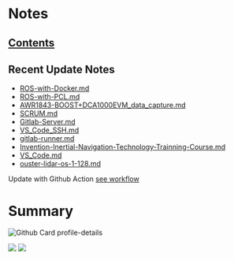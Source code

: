 <!--
**dino920135/dino920135** is a ✨ _special_ ✨ repository because its `README.md` (this file) appears on your GitHub profile.
-->
<!-- # About me -->
# Notes
## [Contents](https://github.com/dino920135/Notes/blob/main/pages/Contents.md)
## Recent Update Notes
<!-- BLOG-POST-LIST:START -->
- [ROS-with-Docker.md](https://github.com/dino920135/Notes/blob/main/pages/ROS-with-Docker.md)
- [ROS-with-PCL.md](https://github.com/dino920135/Notes/blob/main/pages/ROS-with-PCL.md)
- [AWR1843-BOOST+DCA1000EVM_data_capture.md](https://github.com/dino920135/Notes/blob/main/pages/AWR1843-BOOST+DCA1000EVM_data_capture.md)
- [SCRUM.md](https://github.com/dino920135/Notes/blob/main/pages/SCRUM.md)
- [Gitlab-Server.md](https://github.com/dino920135/Notes/blob/main/pages/Gitlab-Server.md)
- [VS_Code_SSH.md](https://github.com/dino920135/Notes/blob/main/pages/VS_Code_SSH.md)
- [gitlab-runner.md](https://github.com/dino920135/Notes/blob/main/pages/gitlab-runner.md)
- [Invention-Inertial-Navigation-Technology-Trainning-Course.md](https://github.com/dino920135/Notes/blob/main/pages/Invention-Inertial-Navigation-Technology-Trainning-Course.md)
- [VS_Code.md](https://github.com/dino920135/Notes/blob/main/pages/VS_Code.md)
- [ouster-lidar-os-1-128.md](https://github.com/dino920135/Notes/blob/main/pages/ouster-lidar-os-1-128.md)
<!-- BLOG-POST-LIST:END -->
Update with Github Action [see workflow](https://github.com/dino920135/dino920135/tree/main/.github/workflows)

# Summary
![Github Card profile-details](http://github-profile-summary-cards.vercel.app/api/cards/profile-details?username=dino920135&theme=github_dark)

![](http://github-profile-summary-cards.vercel.app/api/cards/stats?username=dino920135&theme=github_dark) ![](http://github-profile-summary-cards.vercel.app/api/cards/most-commit-language?username=dino920135&theme=github_dark)
